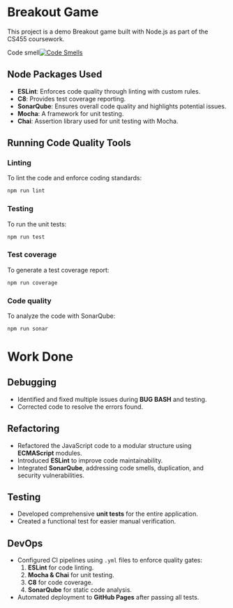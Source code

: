 # Breakout Game

This project is a demo Breakout game built with Node.js as part of the CS455 coursework.

Code smell[![Code Smells](https://sonarcloud.io/api/project_badges/measure?project=breakout-game&metric=code_smells)](https://sonarcloud.io/summary/new_code?id=breakout-game)

## Node Packages Used

- **ESLint**: Enforces code quality through linting with custom rules.
- **C8**: Provides test coverage reporting.
- **SonarQube**: Ensures overall code quality and highlights potential issues.
- **Mocha**: A framework for unit testing.
- **Chai**: Assertion library used for unit testing with Mocha.

## Running Code Quality Tools

### Linting
To lint the code and enforce coding standards:
```bash
npm run lint
```
### Testing
To run the unit tests:
```bash
npm run test
```
### Test coverage
To generate a test coverage report:
```bash
npm run coverage
```
### Code quality
To analyze the code with SonarQube:
```bash
npm run sonar
```
# Work Done

## Debugging
- Identified and fixed multiple issues during **BUG BASH** and testing.
- Corrected code to resolve the errors found.

## Refactoring
- Refactored the JavaScript code to a modular structure using **ECMAScript** modules.
- Introduced **ESLint** to improve code maintainability.
- Integrated **SonarQube**, addressing code smells, duplication, and security vulnerabilities.

## Testing
- Developed comprehensive **unit tests** for the entire application.
- Created a functional test for easier manual verification.

## DevOps
- Configured CI pipelines using `.yml` files to enforce quality gates:
  1. **ESLint** for code linting.
  2. **Mocha & Chai** for unit testing.
  3. **C8** for code coverage.
  4. **SonarQube** for static code analysis.
- Automated deployment to **GitHub Pages** after passing all tests.
